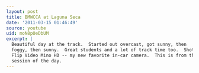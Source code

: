 ```yaml
---
layout: post
title: BMWCCA at Laguna Seca
date: '2011-03-15 01:46:49'
source: youtube
uid: moN8pOeDbUM
excerpt: |
  Beautiful day at the track.  Started out overcast, got sunny, then
  foggy, then sunny.  Great students and a lot of track time too.  Shot with a
  Flip Video Mino HD -- my new favorite in-car camera.  This is from the second
  session of the day.
---
```

